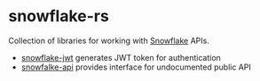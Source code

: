 # snowflake-rs

Collection of libraries for working with [Snowflake](https://www.snowflake.com/) APIs.

- [snowflake-jwt](./jwt) generates JWT token for authentication
- [snowfalke-api](./snowflake-api) provides interface for undocumented public API
